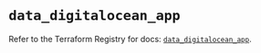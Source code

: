# `data_digitalocean_app`

Refer to the Terraform Registry for docs: [`data_digitalocean_app`](https://registry.terraform.io/providers/digitalocean/digitalocean/2.41.0/docs/data-sources/app).
